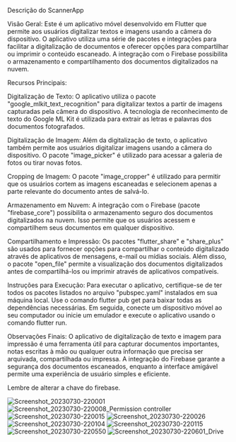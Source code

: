 Descrição do ScannerApp

Visão Geral:
Este é um aplicativo móvel desenvolvido em Flutter que permite aos usuários digitalizar textos e imagens usando a câmera do dispositivo. O aplicativo utiliza uma série de pacotes e integrações para facilitar a digitalização de documentos e oferecer opções para compartilhar ou imprimir o conteúdo escaneado. A integração com o Firebase possibilita o armazenamento e compartilhamento dos documentos digitalizados na nuvem.

Recursos Principais:

Digitalização de Texto: O aplicativo utiliza o pacote "google_mlkit_text_recognition" para digitalizar textos a partir de imagens capturadas pela câmera do dispositivo. A tecnologia de reconhecimento de texto do Google ML Kit é utilizada para extrair as letras e palavras dos documentos fotografados.

Digitalização de Imagem: Além da digitalização de texto, o aplicativo também permite aos usuários digitalizar imagens usando a câmera do dispositivo. O pacote "image_picker" é utilizado para acessar a galeria de fotos ou tirar novas fotos.

Cropping de Imagem: O pacote "image_cropper" é utilizado para permitir que os usuários cortem as imagens escaneadas e selecionem apenas a parte relevante do documento antes de salvá-lo.

Armazenamento em Nuvem: A integração com o Firebase (pacote "firebase_core") possibilita o armazenamento seguro dos documentos digitalizados na nuvem. Isso permite que os usuários acessem e compartilhem seus documentos em qualquer dispositivo.

Compartilhamento e Impressão: Os pacotes "flutter_share" e "share_plus" são usados para fornecer opções para compartilhar o conteúdo digitalizado através de aplicativos de mensagens, e-mail ou mídias sociais. Além disso, o pacote "open_file" permite a visualização dos documentos digitalizados antes de compartilhá-los ou imprimir através de aplicativos compatíveis.

Instruções para Execução:
Para executar o aplicativo, certifique-se de ter todos os pacotes listados no arquivo "pubspec.yaml" instalados em sua máquina local. Use o comando flutter pub get para baixar todas as dependências necessárias. Em seguida, conecte um dispositivo móvel ao seu computador ou inicie um emulador e execute o aplicativo usando o comando flutter run.

Observações Finais:
O aplicativo de digitalização de texto e imagem para impressão é uma ferramenta útil para capturar documentos importantes, notas escritas à mão ou qualquer outra informação que precisa ser arquivada, compartilhada ou impressa. A integração do Firebase garante a segurança dos documentos escaneados, enquanto a interface amigável permite uma experiência de usuário simples e eficiente.

Lembre de alterar a chave do firebase.

![Screenshot_20230730-220001](https://github.com/JhonSilva98/ScannerApp/assets/53879683/57264eda-3763-488a-9394-46812f8a09e6)
![Screenshot_20230730-220008_Permission controller](https://github.com/JhonSilva98/ScannerApp/assets/53879683/4884fdbc-ddfa-4bca-9561-23a7e8beab5d)
![Screenshot_20230730-220015](https://github.com/JhonSilva98/ScannerApp/assets/53879683/02a2dc8f-7c1a-4598-a855-fdb6abb337e6)
![Screenshot_20230730-220026](https://github.com/JhonSilva98/ScannerApp/assets/53879683/d92ea01e-e1de-4f01-ac3c-1e686f8d39d2)
![Screenshot_20230730-220104](https://github.com/JhonSilva98/ScannerApp/assets/53879683/bc7d1170-069d-4bd0-bb27-7109a414e623)
![Screenshot_20230730-220115](https://github.com/JhonSilva98/ScannerApp/assets/53879683/2ddfda42-7316-4885-bf71-d5c0f8c150d6)
![Screenshot_20230730-220550](https://github.com/JhonSilva98/ScannerApp/assets/53879683/9d271d67-7e69-4ac2-be18-032f977110bd)
![Screenshot_20230730-220601_Drive](https://github.com/JhonSilva98/ScannerApp/assets/53879683/6f67b33b-05f9-4ae9-a083-56ad1878a1cd)




